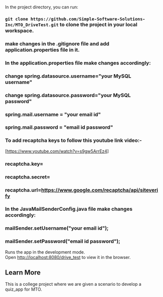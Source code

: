 In the project directory, you can run:

### `git clone https://github.com/Simple-Software-Solutions-Inc/MTO_DriveTest.git` to clone the project in your local workspace.

### make changes in the .gitignore file and add application.properties file in it.
### In the application.properties file make changes accordingly:
### change spring.datasource.username="your MySQL username"
### change spring.datasource.password="your MySQL password"

### spring.mail.username = "your email id" 
### spring.mail.password = "email id password"

### To add recaptcha keys to follow this youtube link video:-
[https://www.youtube.com/watch?v=s9gw5ArrEz4]

### recaptcha.key=
### recaptcha.secret=
### recaptcha.url=https://www.google.com/recaptcha/api/siteverify

### In the JavaMailSenderConfig.java file make changes accordingly:
### mailSender.setUsername("your email id");
###	mailSender.setPassword("email id password");
Runs the app in the development mode.\
Open [http://localhost:8080/drive_test](http://localhost:8080/drive_test) to view it in the browser.

## Learn More

This is a college project where we are given a scenario to develop a quiz_app for MTO.














